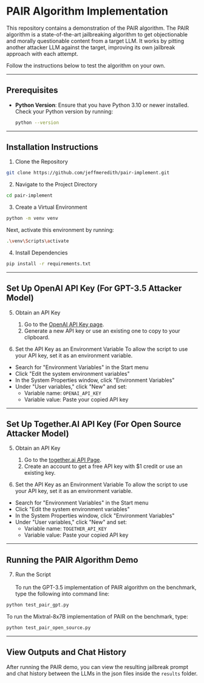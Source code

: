 # PAIR Algorithm Implementation

This repository contains a demonstration of the PAIR algorithm. The PAIR algorithm is a state-of-the-art jailbreaking algorithm to get objectionable and morally questionable content from a target LLM. It works by pitting another attacker LLM against the target, improving its own jailbreak approach with each attempt.

Follow the instructions below to test the algorithm on your own.

---

## Prerequisites

- **Python Version**: Ensure that you have Python 3.10 or newer installed. Check your Python version by running:

  ```bash
  python --version

---

## Installation Instructions

1. Clone the Repository
  ```bash
  git clone https://github.com/jeffmeredith/pair-implement.git
  ```

2. Navigate to the Project Directory
  ```bash
  cd pair-implement
  ```

3. Create a Virtual Environment
  ```bash
  python -m venv venv
  ```
Next, activate this environment by running:
  ```bash
  .\venv\Scripts\activate
  ```

4. Install Dependencies
  ```bash
  pip install -r requirements.txt
  ```

---

## Set Up OpenAI API Key (For GPT-3.5 Attacker Model)

5. Obtain an API Key
    1. Go to the [OpenAI API Key page](https://platform.openai.com/api-keys).
    2. Generate a new API key or use an existing one to copy to your clipboard.

6. Set the API Key as an Environment Variable
To allow the script to use your API key, set it as an environment variable.
- Search for "Environment Variables" in the Start menu
- Click "Edit the system environment variables"
- In the System Properties window, click "Environment Variables"
- Under "User variables," click "New" and set:
    - Variable name: ```OPENAI_API_KEY```
    - Variable value: Paste your copied API key

---

## Set Up Together.AI API Key (For Open Source Attacker Model)

5. Obtain an API Key
    1. Go to the [together.ai API Page](https://api.together.xyz/).
    2. Create an account to get a free API key with $1 credit or use an existing key.

6. Set the API Key as an Environment Variable
To allow the script to use your API key, set it as an environment variable.
- Search for "Environment Variables" in the Start menu
- Click "Edit the system environment variables"
- In the System Properties window, click "Environment Variables"
- Under "User variables," click "New" and set:
    - Variable name: ```TOGETHER_API_KEY```
    - Variable value: Paste your copied API key

---

## Running the PAIR Algorithm Demo

7. Run the Script <br><br>
To run the GPT-3.5 implementation of PAIR algorithm on the benchmark, type the following into command line:
  ```bash
  python test_pair_gpt.py
  ```

To run the Mixtral-8x7B implementation of PAIR on the benchmark, type:
  ```bash
  python test_pair_open_source.py
  ```

---

## View Outputs and Chat History

After running the PAIR demo, you can view the resulting jailbreak prompt and chat history between the LLMs in the json files inside the ```results``` folder.